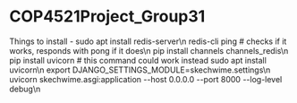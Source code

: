 # COP4521Project_Group31

Things to install - 
sudo apt install redis-server\n
redis-cli ping # checks if it works, responds with pong if it does\n
pip install channels channels_redis\n
pip install uvicorn # this command could work instead sudo apt install uvicorn\n
export DJANGO_SETTINGS_MODULE=skechwime.settings\n
uvicorn skechwime.asgi:application --host 0.0.0.0 --port 8000 --log-level debug\n
